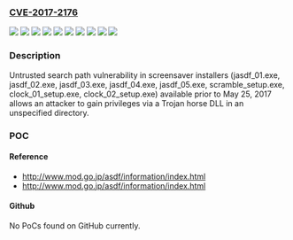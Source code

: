 ### [CVE-2017-2176](https://cve.mitre.org/cgi-bin/cvename.cgi?name=CVE-2017-2176)
![](https://img.shields.io/static/v1?label=Product&message=clock_01_setup.exe&color=blue)
![](https://img.shields.io/static/v1?label=Product&message=clock_02_setup.exe&color=blue)
![](https://img.shields.io/static/v1?label=Product&message=jasdf_01.exe&color=blue)
![](https://img.shields.io/static/v1?label=Product&message=jasdf_02.exe&color=blue)
![](https://img.shields.io/static/v1?label=Product&message=jasdf_03.exe&color=blue)
![](https://img.shields.io/static/v1?label=Product&message=jasdf_04.exe&color=blue)
![](https://img.shields.io/static/v1?label=Product&message=jasdf_05.exe&color=blue)
![](https://img.shields.io/static/v1?label=Product&message=scramble_setup.exe&color=blue)
![](https://img.shields.io/static/v1?label=Version&message=n%2Fa&color=blue)
![](https://img.shields.io/static/v1?label=Vulnerability&message=Untrusted%20search%20path%20vulnerability&color=brighgreen)

### Description

Untrusted search path vulnerability in screensaver installers (jasdf_01.exe, jasdf_02.exe, jasdf_03.exe, jasdf_04.exe, jasdf_05.exe, scramble_setup.exe, clock_01_setup.exe, clock_02_setup.exe) available prior to May 25, 2017 allows an attacker to gain privileges via a Trojan horse DLL in an unspecified directory.

### POC

#### Reference
- http://www.mod.go.jp/asdf/information/index.html
- http://www.mod.go.jp/asdf/information/index.html

#### Github
No PoCs found on GitHub currently.

